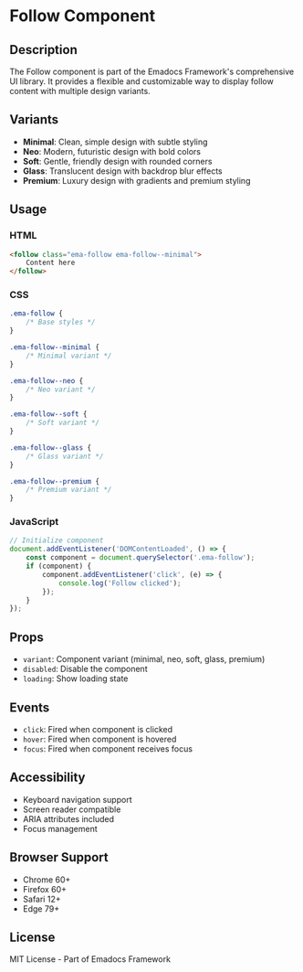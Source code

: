 # Follow Component

## Description
The Follow component is part of the Emadocs Framework's comprehensive UI library. It provides a flexible and customizable way to display follow content with multiple design variants.

## Variants
- **Minimal**: Clean, simple design with subtle styling
- **Neo**: Modern, futuristic design with bold colors
- **Soft**: Gentle, friendly design with rounded corners
- **Glass**: Translucent design with backdrop blur effects
- **Premium**: Luxury design with gradients and premium styling

## Usage

### HTML
```html
<follow class="ema-follow ema-follow--minimal">
    Content here
</follow>
```

### CSS
```css
.ema-follow {
    /* Base styles */
}

.ema-follow--minimal {
    /* Minimal variant */
}

.ema-follow--neo {
    /* Neo variant */
}

.ema-follow--soft {
    /* Soft variant */
}

.ema-follow--glass {
    /* Glass variant */
}

.ema-follow--premium {
    /* Premium variant */
}
```

### JavaScript
```javascript
// Initialize component
document.addEventListener('DOMContentLoaded', () => {
    const component = document.querySelector('.ema-follow');
    if (component) {
        component.addEventListener('click', (e) => {
            console.log('Follow clicked');
        });
    }
});
```

## Props
- `variant`: Component variant (minimal, neo, soft, glass, premium)
- `disabled`: Disable the component
- `loading`: Show loading state

## Events
- `click`: Fired when component is clicked
- `hover`: Fired when component is hovered
- `focus`: Fired when component receives focus

## Accessibility
- Keyboard navigation support
- Screen reader compatible
- ARIA attributes included
- Focus management

## Browser Support
- Chrome 60+
- Firefox 60+
- Safari 12+
- Edge 79+

## License
MIT License - Part of Emadocs Framework
